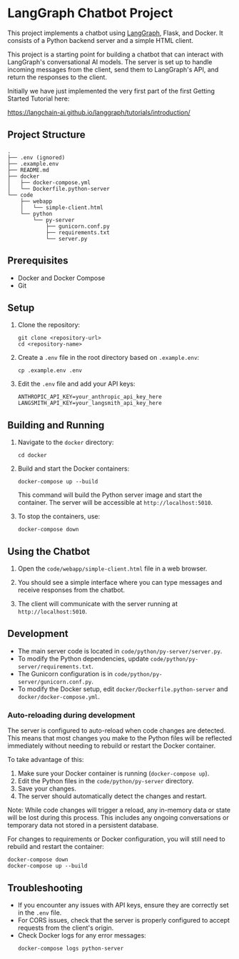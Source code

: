 # LangGraph Chatbot Project

This project implements a chatbot using [LangGraph](https://langchain-ai.github.io/langgraph/), Flask, and Docker. It consists of a Python backend server and a simple HTML client.

This project is a starting point for building a chatbot that can interact with LangGraph's conversational AI models. The server is set up to handle incoming messages from the client, send them to LangGraph's API, and return the responses to the client.

Initially we have just implemented the very first part of the first Getting Started Tutorial here:

https://langchain-ai.github.io/langgraph/tutorials/introduction/

## Project Structure

```
.
├── .env (ignored)
├── .example.env
├── README.md
├── docker
│   ├── docker-compose.yml
│   └── Dockerfile.python-server
└── code
    ├── webapp
    │   └── simple-client.html
    └── python
        └── py-server
            ├── gunicorn.conf.py
            ├── requirements.txt
            └── server.py
```

## Prerequisites

- Docker and Docker Compose
- Git

## Setup

1. Clone the repository:
   ```
   git clone <repository-url>
   cd <repository-name>
   ```

2. Create a `.env` file in the root directory based on `.example.env`:
   ```
   cp .example.env .env
   ```

3. Edit the `.env` file and add your API keys:
   ```
   ANTHROPIC_API_KEY=your_anthropic_api_key_here
   LANGSMITH_API_KEY=your_langsmith_api_key_here
   ```

## Building and Running

1. Navigate to the `docker` directory:
   ```
   cd docker
   ```

2. Build and start the Docker containers:
   ```
   docker-compose up --build
   ```

   This command will build the Python server image and start the container. The server will be accessible at `http://localhost:5010`.

3. To stop the containers, use:
   ```
   docker-compose down
   ```

## Using the Chatbot

1. Open the `code/webapp/simple-client.html` file in a web browser.

2. You should see a simple interface where you can type messages and receive responses from the chatbot.

3. The client will communicate with the server running at `http://localhost:5010`.

## Development

- The main server code is located in `code/python/py-server/server.py`.
- To modify the Python dependencies, update `code/python/py-server/requirements.txt`.
- The Gunicorn configuration is in `code/python/py-server/gunicorn.conf.py`.
- To modify the Docker setup, edit `docker/Dockerfile.python-server` and `docker/docker-compose.yml`.

### Auto-reloading during development

The server is configured to auto-reload when code changes are detected. This means that most changes you make to the Python files will be reflected immediately without needing to rebuild or restart the Docker container.

To take advantage of this:

1. Make sure your Docker container is running (`docker-compose up`).
2. Edit the Python files in the `code/python/py-server` directory.
3. Save your changes.
4. The server should automatically detect the changes and restart.

Note: While code changes will trigger a reload, any in-memory data or state will be lost during this process. This includes any ongoing conversations or temporary data not stored in a persistent database.

For changes to requirements or Docker configuration, you will still need to rebuild and restart the container:

```
docker-compose down
docker-compose up --build
```

## Troubleshooting

- If you encounter any issues with API keys, ensure they are correctly set in the `.env` file.
- For CORS issues, check that the server is properly configured to accept requests from the client's origin.
- Check Docker logs for any error messages:
  ```
  docker-compose logs python-server
  ```